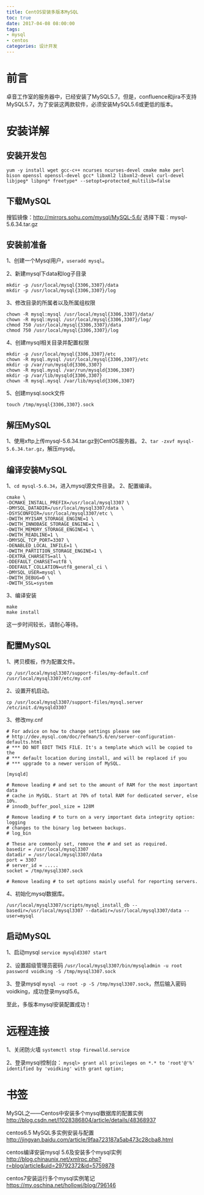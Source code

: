 ```yaml
---
title: CentOS安装多版本MySQL
toc: true
date: 2017-04-08 08:00:00
tags:
- mysql
- centos
categories: 设计开发
---
```

# 前言
卓音工作室的服务器中，已经安装了MySQL5.7。但是，confluence和jira不支持MySQL5.7，为了安装这两款软件，必须安装MySQL5.6或更低的版本。

<!--more-->

# 安装详解
## 安装开发包
```
yum -y install wget gcc-c++ ncurses ncurses-devel cmake make perl bison openssl openssl-devel gcc* libxml2 libxml2-devel curl-devel libjpeg* libpng* freetype* --setopt=protected_multilib=false
```

## 下载MySQL
搜狐镜像：http://mirrors.sohu.com/mysql/MySQL-5.6/
选择下载：mysql-5.6.34.tar.gz

## 安装前准备
1、创建一个Mysql用户，`useradd mysql`。

2、新建mysql下data和log子目录
```
mkdir -p /usr/local/mysql{3306,3307}/data            
mkdir -p /usr/local/mysql{3306,3307}/log  
```

3、修改目录的所属者以及所属组权限 
```
chown -R mysql:mysql /usr/local/mysql{3306,3307}/data/  
chown -R mysql:mysql /usr/local/mysql{3306,3307}/log/  
chmod 750 /usr/local/mysql{3306,3307}/data        
chmod 750 /usr/local/mysql{3306,3307}/log  
```

4、创建mysql相关目录并配置权限
```
mkdir -p /usr/local/mysql{3306,3307}/etc  
chown -R mysql.mysql /usr/local/mysql{3306,3307}/etc  
mkdir -p /var/run/mysqld{3306,3307}  
chown -R mysql.mysql /var/run/mysqld{3306,3307}  
mkdir -p /var/lib/mysqld{3306,3307}  
chown -R mysql.mysql /var/lib/mysqld{3306,3307}
```

5、创建mysql.sock文件
```
touch /tmp/mysql{3306,3307}.sock
```

## 解压MySQL
1、使用xftp上传mysql-5.6.34.tar.gz到CentOS服务器。
2、`tar -zxvf mysql-5.6.34.tar.gz`，解压mysql。

## 编译安装MySQL
1、`cd mysql-5.6.34`，进入mysql源文件目录。
2、配置编译。
```
cmake \
-DCMAKE_INSTALL_PREFIX=/usr/local/mysql3307 \
-DMYSQL_DATADIR=/usr/local/mysql3307/data \
-DSYSCONFDIR=/usr/local/mysql3307/etc \
-DWITH_MYISAM_STORAGE_ENGINE=1 \
-DWITH_INNOBASE_STORAGE_ENGINE=1 \
-DWITH_MEMORY_STORAGE_ENGINE=1 \
-DWITH_READLINE=1 \
-DMYSQL_TCP_PORT=3307 \
-DENABLED_LOCAL_INFILE=1 \
-DWITH_PARTITION_STORAGE_ENGINE=1 \
-DEXTRA_CHARSETS=all \
-DDEFAULT_CHARSET=utf8 \
-DDEFAULT_COLLATION=utf8_general_ci \
-DMYSQL_USER=mysql \
-DWITH_DEBUG=0 \
-DWITH_SSL=system
```

3、编译安装
```
make
make install
```
这一步时间较长，请耐心等待。

## 配置MySQL
1、拷贝模板，作为配置文件。
```
cp /usr/local/mysql3307/support-files/my-default.cnf /usr/local/mysql3307/etc/my.cnf
```

2、设置开机启动。
```
cp /usr/local/mysql3307/support-files/mysql.server /etc/init.d/mysqld3307
```


3、修改my.cnf
```
# For advice on how to change settings please see
# http://dev.mysql.com/doc/refman/5.6/en/server-configuration-defaults.html
# *** DO NOT EDIT THIS FILE. It's a template which will be copied to the
# *** default location during install, and will be replaced if you
# *** upgrade to a newer version of MySQL.

[mysqld]

# Remove leading # and set to the amount of RAM for the most important data
# cache in MySQL. Start at 70% of total RAM for dedicated server, else 10%.
# innodb_buffer_pool_size = 128M

# Remove leading # to turn on a very important data integrity option: logging
# changes to the binary log between backups.
# log_bin

# These are commonly set, remove the # and set as required.
basedir = /usr/local/mysql3307
datadir = /usr/local/mysql3307/data
port = 3307
# server_id = .....
socket = /tmp/mysql3307.sock

# Remove leading # to set options mainly useful for reporting servers.
```

4、初始化mysql数据库。
```
/usr/local/mysql3307/scripts/mysql_install_db --basedir=/usr/local/mysql3307 --datadir=/usr/local/mysql3307/data --user=mysql
```


## 启动MySQL
1、启动mysql
`service mysqld3307 start`

2、设置超级管理员密码
`/usr/local/mysql3307/bin/mysqladmin -u root password voidking -S /tmp/mysql3307.sock`

3、登录mysql
`mysql -u root -p -S /tmp/mysql3307.sock`，然后输入密码voidking，成功登录mysql5.6。

至此，多版本mysql安装配置成功！

# 远程连接
1、关闭防火墙
`systemctl stop firewalld.service`

2、登录mysql控制台：
`mysql> grant all privileges on *.* to 'root'@'%' identified by 'voidking' with grant option;`

# 书签
MySQL之——Centos中安装多个mysql数据库的配置实例
http://blog.csdn.net/l1028386804/article/details/48368937

centos6.5 MySQL多实例安装与配置
http://jingyan.baidu.com/article/9faa723187a5ab473c28cba8.html

centos编译安装mysql 5.6及安装多个mysql实例 
http://blog.chinaunix.net/xmlrpc.php?r=blog/article&uid=29792372&id=5759878

centos7安装运行多个mysql实例笔记
https://my.oschina.net/hollowj/blog/796146


